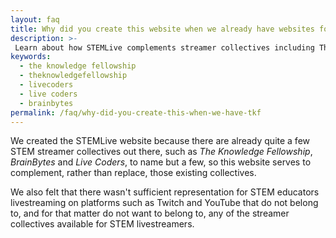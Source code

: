 ```yaml
---
layout: faq
title: Why did you create this website when we already have websites for collectives such as <em>The Knowledge Fellowship</em>?
description: >-
 Learn about how STEMLive complements streamer collectives including The Knowledge Fellowship.
keywords:
  - the knowledge fellowship
  - theknowledgefellowship
  - livecoders
  - live coders
  - brainbytes
permalink: /faq/why-did-you-create-this-when-we-have-tkf
---
```

We created the STEMLive website because there are already quite a few STEM streamer collectives out there, such as _The Knowledge Fellowship_, _BrainBytes_ and _Live Coders_, to name but a few, so this website serves to complement, rather than replace, those existing collectives.

We also felt that there wasn't sufficient representation for STEM educators livestreaming on platforms such as Twitch and YouTube that do not belong to, and for that matter do not want to belong to, any of the streamer collectives available for STEM livestreamers.
